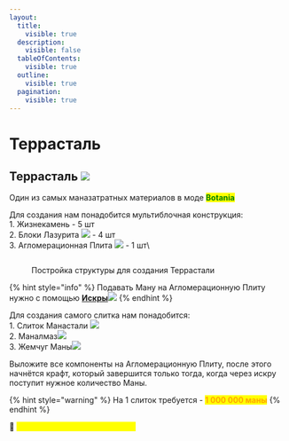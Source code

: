 ```yaml
---
layout:
  title:
    visible: true
  description:
    visible: false
  tableOfContents:
    visible: true
  outline:
    visible: true
  pagination:
    visible: true
---
```


# Террасталь

## Террасталь ![](https://media.discordapp.net/attachments/1132752657367449731/1135911612159631490/761c941130e94224.png)

Один из самых маназатратных материалов в моде <mark style="color:green;">**Botania**</mark>

Для создания нам понадобится мультиблочная конструкция:\
1\.  Жизнекамень<img src="https://media.discordapp.net/attachments/1132756596280262778/1132758133312327710/7e9b795737efe81a.png" alt="" data-size="original"> - 5 шт\
2\. Блоки Лазурита ![](https://media.discordapp.net/attachments/1132757183579308114/1135908086826156052/Grid\_Lapis\_Lazuli\_Block.png) - 4 шт\
3\. Агломерационная Плита ![](https://media.discordapp.net/attachments/1132756596280262778/1135908852584431676/4af2b81939892cad.png) - 1 шт\


<figure><img src="https://cdn.discordapp.com/attachments/1135900043413565590/1135901318389710848/test.gif" alt=""><figcaption><p>Постройка структуры для создания Террастали</p></figcaption></figure>

{% hint style="info" %}
Подавать Ману на Агломерационную Плиту нужно с помощью [**Искры**](peredacha-many.md#iskry)![](https://cdn.discordapp.com/attachments/1132752515776135289/1132756006540152882/spark.gif)
{% endhint %}

Для создания самого слитка нам понадобится:\
1\. Слиток Манастали ![](https://media.discordapp.net/attachments/1132752657367449731/1136330527205507212/f0de1d87682c0b0b.png)\
2\. Маналмаз![](https://media.discordapp.net/attachments/1132752657367449731/1136330617513066516/592d409e14f057fe.png)\
3\. Жемчуг Маны![](https://media.discordapp.net/attachments/1132752657367449731/1136330571929366662/2de9a681e1095736.png)

Выложите все компоненты на Агломерационную Плиту, после этого начнётся крафт, который завершится только тогда, когда через искру поступит нужное количество Маны.

{% hint style="warning" %}
На 1 слиток требуется - <mark style="color:orange;">**1 000 000 маны**</mark>
{% endhint %}

&#x20;:pushpin: <mark style="color:yellow;">**`Завод Промышленной Агломерации`**</mark>&#x20;
